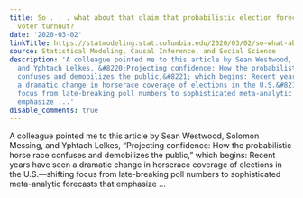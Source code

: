 ```yaml
---
title: So . . . what about that claim that probabilistic election forecasts depress
  voter turnout?
date: '2020-03-02'
linkTitle: https://statmodeling.stat.columbia.edu/2020/03/02/so-what-about-that-claim-that-probabilistic-election-forecasts-depress-voter-turnout/
source: Statistical Modeling, Causal Inference, and Social Science
description: 'A colleague pointed me to this article by Sean Westwood, Solomon Messing,
  and Yphtach Lelkes, &#8220;Projecting confidence: How the probabilistic horse race
  confuses and demobilizes the public,&#8221; which begins: Recent years have seen
  a dramatic change in horserace coverage of elections in the U.S.&#8212;shifting
  focus from late-breaking poll numbers to sophisticated meta-analytic forecasts that
  emphasize ...'
disable_comments: true
---
```

A colleague pointed me to this article by Sean Westwood, Solomon Messing, and Yphtach Lelkes, &#8220;Projecting confidence: How the probabilistic horse race confuses and demobilizes the public,&#8221; which begins: Recent years have seen a dramatic change in horserace coverage of elections in the U.S.&#8212;shifting focus from late-breaking poll numbers to sophisticated meta-analytic forecasts that emphasize ...